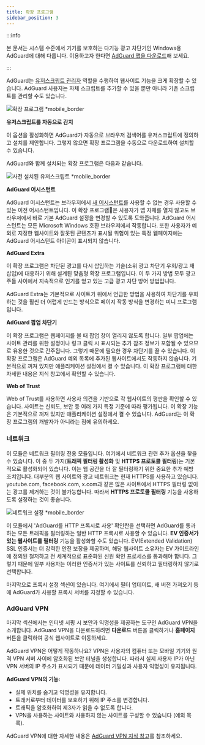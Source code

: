 ```yaml
---
title: 확장 프로그램
sidebar_position: 3
---
```


:::info

본 문서는 시스템 수준에서 기기를 보호하는 다기능 광고 차단기인 Windows용 AdGuard에 대해 다룹니다. 이용하고자 한다면 [AdGuard 앱을 다운로드](https://agrd.io/download-kb-adblock)해 보세요.

:::

AdGuard는 [유저스크립트 관리자](/general/userscripts) 역할을 수행하여 웹사이트 기능을 크게 확장할 수 있습니다. AdGuard 사용자는 자체 스크립트를 추가할 수 있을 뿐만 아니라 기존 스크립트를 관리할 수도 있습니다.

![확장 프로그램 \*mobile\_border](https://cdn.adtidy.org/content/kb/ad_blocker/windows/overview/userscripts.png)

**유저스크립트를 자동으로 감지**

이 옵션을 활성화하면 AdGuard가 자동으로 브라우저 검색어를 유저스크립트에 정의하고 설치를 제안합니다. 그렇지 않으면 확장 프로그램을 수동으로 다운로드하여 설치할 수 있습니다.

AdGuard와 함께 설치되는 확장 프로그램은 다음과 같습니다.

![사전 설치된 유저스크립트 \*mobile\_border](https://cdn.adtidy.org/content/kb/ad_blocker/windows/overview/preinstalled-userscripts.png)

**AdGuard 어시스턴트**

AdGuard 어시스턴트는 브라우저에서 [새 어시스턴트](/adguard-for-windows/browser-assistant.md)를 사용할 수 없는 경우 사용할 수 있는 이전 어시스턴트입니다. 이 확장 프로그램은 사용자가 앱 자체를 열지 않고도 브라우저에서 바로 기본 AdGuard 설정을 변경할 수 있도록 도와줍니다. AdGuard 어시스턴트는 모든 Microsoft Windows 호환 브라우저에서 작동합니다. 또한 사용자가 예외로 지정한 웹사이트와 잘못된 콘텐츠가 표시될 위험이 있는 특정 웹페이지에는 AdGuard 어시스턴트 아이콘이 표시되지 않습니다.

**AdGuard Extra**

이 확장 프로그램은 차단된 광고를 다시 삽입하는 기술(소위 광고 차단기 우회/광고 재삽입)에 대응하기 위해 설계된 맞춤형 확장 프로그램입니다. 이 두 가지 방법 모두 광고주들 사이에서 지속적으로 인기를 얻고 있는 고급 광고 차단 방어 방법입니다.

AdGuard Extra는 기본적으로 사이트가 위에서 언급한 방법을 사용하여 차단기를 우회하는 것을 훨씬 더 어렵게 만드는 방식으로 페이지 작동 방식을 변경하는 미니 프로그램입니다.

**AdGuard 팝업 차단기**

이 확장 프로그램은 웹페이지를 볼 때 팝업 창이 열리지 않도록 합니다. 일부 팝업에는 사이트 관리를 위한 설정이나 링크 클릭 시 표시되는 추가 참조 정보가 포함될 수 있으므로 유용한 것으로 간주됩니다. 그렇기 때문에 필요한 경우 차단기를 끌 수 있습니다. 이 확장 프로그램은 AdGuard 예외 목록에 추가된 웹사이트에서도 작동하지 않습니다. 기본적으로 꺼져 있지만 애플리케이션 설정에서 켤 수 있습니다. 이 확장 프로그램에 대한 자세한 내용은 지식 창고에서 확인할 수 있습니다.

**Web of Trust**

Web of Trust를 사용하면 사용자 의견을 기반으로 각 웹사이트의 평판을 확인할 수 있습니다. 사이트는 신뢰도, 보안 등 여러 가지 특정 기준에 따라 평가됩니다. 이 확장 기능은 기본적으로 꺼져 있지만 애플리케이션 설정에서 켤 수 있습니다. AdGuard는 이 확장 프로그램의 개발자가 아니라는 점에 유의하세요.

### 네트워크

이 모듈은 네트워크 필터링 전용 모듈입니다. 여기에서 네트워크 관련 추가 옵션을 찾을 수 있습니다. 이 중 두 가지(**트래픽 필터링 활성화** 및 **HTTPS 프로토콜 필터링**)는 기본적으로 활성화되어 있습니다. 이는 웹 공간을 더 잘 필터링하기 위한 중요한 추가 예방 조치입니다. 대부분의 웹 사이트와 광고 네트워크는 현재 HTTPS를 사용하고 있습니다. youtube.com, facebook.com, x.com과 같은 많은 사이트에서 HTTPS 필터링 없이는 광고를 제거하는 것이 불가능합니다. 따라서 **HTTPS 프로토콜 필터링** 기능을 사용하도록 설정하는 것이 좋습니다.

![네트워크 설정 \*mobile\_border](https://cdn.adtidy.org/content/kb/ad_blocker/windows/overview/network-settings.png)

이 모듈에서 'AdGuard를 HTTP 프록시로 사용' 확인란을 선택하면 AdGuard를 통과하는 모든 트래픽을 필터링하는 일반 HTTP 프록시로 사용할 수 있습니다. **EV 인증서가 있는 웹사이트를 필터링** 기능을 활성화할 수도 있습니다. EV(Extended Validation) SSL 인증서는 더 강력한 안전 보장을 제공하며, 해당 웹사이트 소유자는 EV 가이드라인에 정의된 철저하고 전 세계적으로 표준화된 신원 확인 프로세스를 통과해야 합니다. 그렇기 때문에 일부 사용자는 이러한 인증서가 있는 사이트를 신뢰하고 필터링하지 않기로 선택합니다.

마지막으로 프록시 설정 섹션이 있습니다. 여기에서 필터 업데이트, 새 버전 가져오기 등에 AdGuard가 사용할 프록시 서버를 지정할 수 있습니다.

### AdGuard VPN

마지막 섹션에서는 인터넷 서핑 시 보안과 익명성을 제공하는 도구인 AdGuard VPN을 소개합니다. AdGuard VPN을 다운로드하려면 **다운로드** 버튼을 클릭하거나 **홈페이지** 버튼을 클릭하여 공식 웹사이트로 이동하세요.

AdGuard VPN은 어떻게 작동하나요? VPN은 사용자의 컴퓨터 또는 모바일 기기와 원격 VPN 서버 사이에 암호화된 보안 터널을 생성합니다. 따라서 실제 사용자 IP가 아닌 VPN 서버의 IP 주소가 표시되기 때문에 데이터 기밀성과 사용자 익명성이 유지됩니다.

**AdGuard VPN의 기능:**

- 실제 위치를 숨기고 익명성을 유지합니다.
- 트래커로부터 데이터를 보호하기 위해 IP 주소를 변경합니다.
- 트래픽을 암호화하여 제3자가 읽을 수 없도록 합니다.
- VPN을 사용하는 사이트와 사용하지 않는 사이트를 구성할 수 있습니다 (예외 목록).

AdGuard VPN에 대한 자세한 내용은 [AdGuard VPN 지식 창고](https://adguard-vpn.com/kb/)를 참조하세요.
